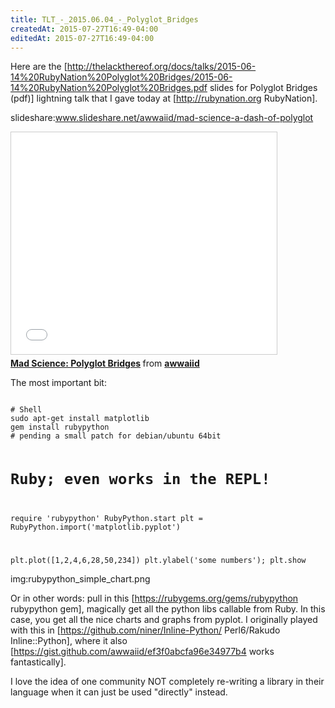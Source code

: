 ```yaml
---
title: TLT_-_2015.06.04_-_Polyglot_Bridges
createdAt: 2015-07-27T16:49-04:00
editedAt: 2015-07-27T16:49-04:00
---
```


Here are the [http://thelackthereof.org/docs/talks/2015-06-14%20RubyNation%20Polyglot%20Bridges/2015-06-14%20RubyNation%20Polyglot%20Bridges.pdf slides for Polyglot Bridges (pdf)] lightning talk that I gave today at [http://rubynation.org RubyNation].

slideshare:www.slideshare.net/awwaiid/mad-science-a-dash-of-polyglot

<html><iframe src="//www.slideshare.net/slideshow/embed_code/key/uQ0bH4VEo6wqF" width="425" height="355" frameborder="0" marginwidth="0" marginheight="0" scrolling="no" style="border:1px solid #CCC; border-width:1px; margin-bottom:5px; max-width: 100%;" allowfullscreen> </iframe> <div style="margin-bottom:5px"> <strong> <a href="//www.slideshare.net/awwaiid/mad-science-a-dash-of-polyglot" title="Mad Science: Polyglot Bridges" target="_blank">Mad Science: Polyglot Bridges</a> </strong> from <strong><a href="//www.slideshare.net/awwaiid" target="_blank">awwaiid</a></strong> </div></html>

The most important bit:

<code>
# Shell
sudo apt-get install matplotlib
gem install rubypython
# pending a small patch for debian/ubuntu 64bit

# Ruby; even works in the REPL!
require 'rubypython'
RubyPython.start
plt = RubyPython.import('matplotlib.pyplot')

plt.plot([1,2,4,6,28,50,234])
plt.ylabel('some numbers');
plt.show
</code>

img:rubypython_simple_chart.png

Or in other words: pull in this [https://rubygems.org/gems/rubypython rubypython gem], magically get all the python libs callable from Ruby. In this case, you get all the nice charts and graphs from pyplot. I originally played with this in [https://github.com/niner/Inline-Python/ Perl6/Rakudo Inline::Python], where it also [https://gist.github.com/awwaiid/ef3f0abcfa96e34977b4 works fantastically].

I love the idea of one community NOT completely re-writing a library in their language when it can just be used "directly" instead.

